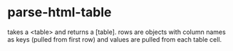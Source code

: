 # parse-html-table
takes a &lt;table> and returns a [table]. rows are objects with column names as keys (pulled from first row) and values are pulled from each table cell.
